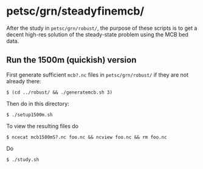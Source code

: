 petsc/grn/steadyfinemcb/
========================

After the study in `petsc/grn/robust/`, the purpose of these scripts is to get
a decent high-res solution of the steady-state problem using the MCB bed data.

<!---
# re mcb
#   1=4500m, 2=3000m, 3=1500m, 4=1200m, 5=900m, 6=600m
# re 900 m grid blocks
#   6 | 30, 24, 18, 12, 6
# re 1200 m grid
#   8 | 24, 16, 8
# re 1500 m grid blocks
#   10 | 30, 20, 10
-->

Run the 1500m (quickish) version
--------------------------------

First generate sufficient `mcb?.nc` files in `petsc/grn/robust/` if they are
not already there:

    $ (cd ../robust/ && ./generatemcb.sh 3)

Then do in this directory:

    $ ./setup1500m.sh

To view the resulting files do

    $ ncecat mcb1500mS?.nc foo.nc && ncview foo.nc && rm foo.nc

Do

    $ ./study.sh

